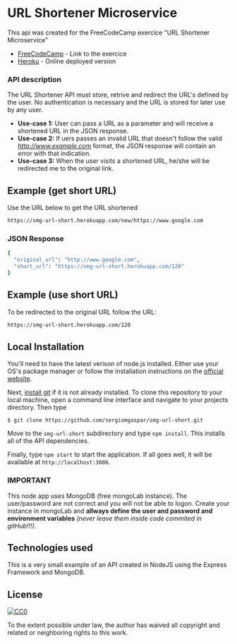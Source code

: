 # URL Shortener Microservice

This api was created for the FreeCodeCamp exercice "URL Shortener Microservice"

* [FreeCodeCamp] - Link to the exercice
* [Heroku] - Online deployed version

### API description

The URL Shortener API must store, retrive and redirect the URL's defined by the user.
No authentication is necessary and the URL is stored for later use by any user.

  - **Use-case 1:** User can pass a URL as a parameter and will receive a shortened URL in the JSON response.
  - **Use-case 2:** If uers passes an invalid URL that doesn't follow the valid *http://www.example.com* format, the JSON response will contain an error with that indication.
  - **Use-case 3:** When the user visits a shortened URL, he/she will be redirected me to the original link.

   
## Example (get short URL)
Use the URL below to get the URL shortened
```sh
https://smg-url-short.herokuapp.com/new/https://www.google.com
```

### JSON Response
```sh
{
  "original_url": "http://www.google.com",
  "short_url": "https://smg-url-short.herokuapp.com/120"
}
```

## Example (use short URL)
To be redirected to the original URL follow the URL:
```sh
https://smg-url-short.herokuapp.com/120
```

## Local Installation

You'll need to have the latest verison of node.js installed. Either use your OS's package manager or follow the installation instructions on the [official website](http://nodejs.org).

Next, [install git](https://git-scm.com/book/en/v2/Getting-Started-Installing-Git) if it is not already installed. To clone this repository to your local machine, open a command line interface and navigate to your projects directory. Then type

`$ git clone https://github.com/sergiomgaspar/smg-url-short.git`

Move to the `smg-url-short` subdirectory and type `npm install`. This installs all of the API dependencies.

Finally, type `npm start` to start the application. If all goes well, it will be available at `http://localhost:3000`.

### IMPORTANT
This node app uses MongoDB (free mongoLab instance). The user/password are not correct and you will not be able to logon. Create your instance in mongoLab and **allways define the user and password and environment variables** *(never leave them inside code commited in gitHub!!!)*.

## Technologies used
This is a very small example of an API created in NodeJS using the Express Framework and MongoDB.

## License

[![CC0](http://i.creativecommons.org/p/zero/1.0/88x31.png)](http://creativecommons.org/publicdomain/zero/1.0/)

To the extent possible under law, the author has waived all copyright and related or neighboring rights to this work.

[FreeCodeCamp]: <https://www.freecodecamp.com/challenges/url-shortener-microservice>
[Heroku]: <https://smg-url-short.herokuapp.com/>
